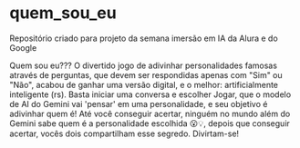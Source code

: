 # quem_sou_eu
Repositório criado para projeto da semana imersão em IA da Alura e do Google

Quem sou eu??? O divertido jogo de adivinhar personalidades famosas através de perguntas, que devem ser respondidas apenas com "Sim" ou "Não", acabou de ganhar uma versão digital, e o melhor: artificialmente inteligente (rs). Basta iniciar uma conversa e escolher Jogar, que o modelo de AI do Gemini vai 'pensar' em uma personalidade, e seu objetivo é adivinhar quem é! Até você conseguir acertar, ninguém no mundo além do Gemini sabe quem é a personalidade escolhida 😮💡, depois que conseguir acertar, vocês dois compartilham esse segredo. Divirtam-se!

